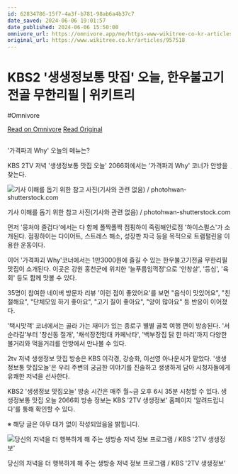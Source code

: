 ```yaml
---
id: 62834786-15f7-4a3f-b781-98ab6a4b37c7
date_saved: 2024-06-06 19:01:57
date_published: 2024-06-06 15:50:00
omnivore_url: https://omnivore.app/me/https-www-wikitree-co-kr-articles-957518-18fecff6a67
original_url: https://www.wikitree.co.kr/articles/957518
---
```


# KBS2 '생생정보통 맛집' 오늘, 한우불고기전골 무한리필 | 위키트리
#Omnivore
 
[Read on Omnivore](https://omnivore.app/me/https-www-wikitree-co-kr-articles-957518-18fecff6a67)
[Read Original](https://www.wikitree.co.kr/articles/957518)
 
## 

 '가격파괴 Why' 오늘의 메뉴는?

KBS 2TV 저녁 '생생정보통 맛집 오늘' 2066회에서는 '가격파괴 Why' 코너가 안방을 찾는다.

![기사 이해를 돕기 위한 참고 사진(기사와 관련 없음) / photohwan-shutterstock.com](https://proxy-prod.omnivore-image-cache.app/1200x628,s8iJ0yvYk3v7_5b8art11BBjmM3OU4kY02focih909cs/https://cdnweb01.wikitree.co.kr/webdata/editor/202406/06/img_20240606154318_3c00c94d.webp)

기사 이해를 돕기 위한 참고 사진(기사와 관련 없음) / photohwan-shutterstock.com

먼저 '뭉처야 즐겁다'에서는 다 함께 폴짝폴짝 점핑하이 죽림해안로점 '하이스펄스'가 소개된다. 점핑하이는 다이어트, 스트레스 해소, 성장판 자극 등을 목적으로 트램펄린을 이용한 운동이다.

이어 '가격파괴 Why'코너에서는 1만3000원에 즐길 수 있는 한우불고기전골 무한리필 맛집이 소개된다. 이곳은 강원 홍천군에 위치한 '늘푸름임꺽정'으로 '안창살', '등심', '육회' 등도 함께 맛볼 수 있다.

35명이 참여한 네이버 방문자 리뷰 '이런 점이 좋았어요'를 보면 "음식이 맛있어요", "친절해요", "단체모임 하기 좋아요", "고기 질이 좋아요", "양이 많아요" 등 반응이 이어졌다.

'택시맛객' 코너에서는 골라 가는 재미가 있는 종로구 별별 골목 여행 편이 방송된다. '서순라길'부터 '창신동 절개', '채석장전망대 카페낙타', '백부장집 닭 한 마리'까지 다양한 볼거리와 먹을거리를 안방에서 만나볼 수 있다.

2tv 저녁 생생정보 맛집 방송은 KBS 이각경, 강승화, 이선영 아나운서가 맡았다. '생생정보통 맛집오늘'은 우리 주변의 궁금한 이야기를 진솔하고 생생하게 담아 시청자들에게 유쾌한 저녁을 선사한다.

KBS2 '생생정보 맛집오늘' 방송 시간은 매주 월\~금 오후 6시 35분 시청할 수 있다. 생생정보통 맛집 오늘 2066회 방송 정보는 KBS '2TV 생생정보' 홈페이지 '알려드립니다'를 통해 확인할 수 있다.

※ 해당 글은 아무 대가 없이 작성되었음을 밝힙니다.

![당신의 저녁을 더 행복하게 해 주는 생방송 저녁 정보 프로그램 / KBS '2TV 생생정보'](https://proxy-prod.omnivore-image-cache.app/1200x506,sZurX3GySjJWAhWx_tO74vHcftP2vGwgZPbGHeZhd0As/https://cdnweb01.wikitree.co.kr/webdata/editor/202406/06/img_20240606154330_f9106dfc.webp)

당신의 저녁을 더 행복하게 해 주는 생방송 저녁 정보 프로그램 / KBS '2TV 생생정보'